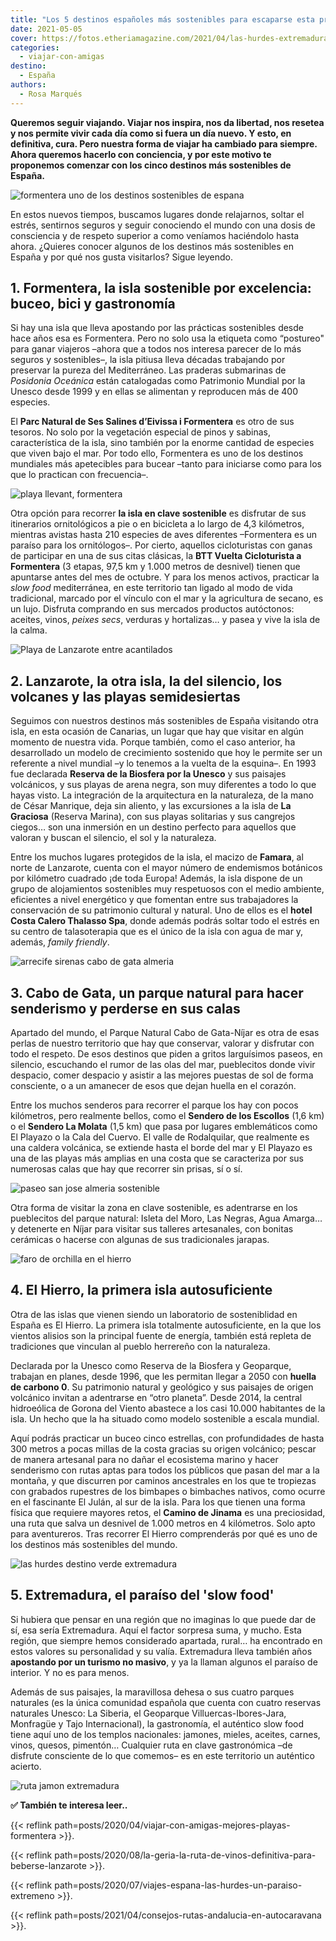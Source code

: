 ```yaml
---
title: "Los 5 destinos españoles más sostenibles para escaparse esta primavera"
date: 2021-05-05
cover: https://fotos.etheriamagazine.com/2021/04/las-hurdes-extremadura.jpg
categories: 
  - viajar-con-amigas
destino: 
  - España
authors: 
  - Rosa Marqués
---
```


**Queremos seguir viajando. Viajar nos inspira, nos da libertad, nos resetea y nos 
permite vivir cada día como si fuera un día nuevo. Y esto, en definitiva, cura. Pero 
nuestra forma de viajar ha cambiado para siempre. Ahora queremos hacerlo con conciencia, 
y por este motivo te proponemos comenzar con los cinco destinos más sostenibles de 
España.** 

![formentera uno de los destinos sostenibles de espana](https://fotos.etheriamagazine.com/2021/04/formentera-sostenible.jpg "Formentera, una isla sostenible. © Elisabeth Agustin")

En estos nuevos tiempos, buscamos lugares donde relajarnos, soltar el estrés, sentirnos 
seguros y seguir conociendo el mundo con una dosis de consciencia y de respeto superior 
a como veníamos haciéndolo hasta ahora. ¿Quieres conocer algunos de los destinos más 
sostenibles en España y por qué nos gusta visitarlos? Sigue leyendo. 

## 1\. Formentera, la isla sostenible por excelencia: buceo, bici y gastronomía

Si hay una isla que lleva apostando por las prácticas sostenibles desde hace años esa es 
Formentera. Pero no solo usa la etiqueta como “postureo" para ganar viajeros –ahora que 
a todos nos interesa parecer de lo más seguros y sostenibles–, la isla pitiusa lleva 
décadas trabajando por preservar la pureza del Mediterráneo. Las praderas submarinas de 
_Posidonia Oceánica_ están catalogadas como Patrimonio Mundial por la Unesco desde 1999 
y en ellas se alimentan y reproducen más de 400 especies. 

El **Parc Natural de Ses Salines d’Eivissa i Formentera** es otro de sus tesoros. No 
solo por la vegetación especial de pinos y sabinas, característica de la isla, sino 
también por la enorme cantidad de especies que viven bajo el mar. Por todo ello, 
Formentera es uno de los destinos mundiales más apetecibles para bucear –tanto para 
iniciarse como para los que lo practican con frecuencia–. 

![playa llevant, formentera](https://fotos.etheriamagazine.com/2020/04/formentera-playa-llevant.jpg "Playa de Llevant (Formentera).")

Otra opción para recorrer **la isla en clave sostenible** es disfrutar de sus 
itinerarios ornitológicos a pie o en bicicleta a lo largo de 4,3 kilómetros, mientras 
avistas hasta 210 especies de aves diferentes –Formentera es un paraíso para los 
ornitólogos–. Por cierto, aquellos cicloturistas con ganas de participar en una de sus 
citas clásicas, la **BTT Vuelta Cicloturista a Formentera** (3 etapas, 97,5 km y 1.000 
metros de desnivel) tienen que apuntarse antes del mes de octubre. Y para los menos 
activos, practicar la _slow food_ mediterránea, en este territorio tan ligado al modo de 
vida tradicional, marcado por el vínculo con el mar y la agricultura de secano, es un 
lujo. Disfruta comprando en sus mercados productos autóctonos: aceites, vinos, _peixes 
secs_, verduras y hortalizas… y pasea y vive la isla de la calma. 

![Playa de Lanzarote entre acantilados](https://fotos.etheriamagazine.com/2021/04/lanzarote-sostenible.jpg "Vacaciones sostenibles en Lanzarote. © Thibault Mokuenko")

## 2\. Lanzarote, la otra isla, la del silencio, los volcanes y las playas semidesiertas

Seguimos con nuestros destinos más sostenibles de España visitando otra isla, en esta 
ocasión de Canarias, un lugar que hay que visitar en algún momento de nuestra vida. 
Porque también, como el caso anterior, ha desarrollado un modelo de crecimiento 
sostenido que hoy le permite ser un referente a nivel mundial –y lo tenemos a la vuelta 
de la esquina–. En 1993 fue declarada **Reserva de la Biosfera por la Unesco** y sus 
paisajes volcánicos, y sus playas de arena negra, son muy diferentes a todo lo que hayas 
visto. La integración de la arquitectura en la naturaleza, de la mano de César Manrique, 
deja sin aliento, y las excursiones a la isla de **La Graciosa** (Reserva Marina), con 
sus playas solitarias y sus cangrejos ciegos… son una inmersión en un destino perfecto 
para aquellos que valoran y buscan el silencio, el sol y la naturaleza. 

Entre los muchos lugares protegidos de la isla, el macizo de **Famara**, al norte de 
Lanzarote, cuenta con el mayor número de endemismos botánicos por kilómetro cuadrado ¡de 
toda Europa! Además, la isla dispone de un grupo de alojamientos sostenibles muy 
respetuosos con el medio ambiente, eficientes a nivel energético y que fomentan entre 
sus trabajadores la conservación de su patrimonio cultural y natural. Uno de ellos es el 
**hotel Costa Calero Thalasso Spa**, donde además podrás soltar todo el estrés en su 
centro de talasoterapia que es el único de la isla con agua de mar y, además, _family 
friendly_. 

![arrecife sirenas cabo de gata almeria](https://fotos.etheriamagazine.com/2021/04/cabo-gata-almeria-sostenible.jpg "Arrecife de las Sirenas, en Cabo de Gata. © Antonio Lainez")

## 3\. Cabo de Gata, un parque natural para hacer senderismo y perderse en sus calas

Apartado del mundo, el Parque Natural Cabo de Gata-Níjar es otra de esas perlas de 
nuestro territorio que hay que conservar, valorar y disfrutar con todo el respeto. De 
esos destinos que piden a gritos larguísimos paseos, en silencio, escuchando el rumor de 
las olas del mar, pueblecitos donde vivir despacio, comer despacio y asistir a las 
mejores puestas de sol de forma consciente, o a un amanecer de esos que dejan huella en 
el corazón. 

Entre los muchos senderos para recorrer el parque los hay con pocos kilómetros, pero 
realmente bellos, como el **Sendero de los Escollos** (1,6 km) o el **Sendero La 
Molata** (1,5 km) que pasa por lugares emblemáticos como El Playazo o la Cala del 
Cuervo. El valle de Rodalquilar, que realmente es una caldera volcánica, se extiende 
hasta el borde del mar y El Playazo es una de las playas más amplias en una costa que se 
caracteriza por sus numerosas calas que hay que recorrer sin prisas, sí o sí. 

![paseo san jose almeria sostenible](https://fotos.etheriamagazine.com/2021/04/san-jose-almeria.jpg "Caminata cerca de San José, en Almería. © Victoriano Izquierdo")

Otra forma de visitar la zona en clave sostenible, es adentrarse en los pueblecitos del 
parque natural: Isleta del Moro, Las Negras, Agua Amarga… y detenerte en Níjar para 
visitar sus talleres artesanales, con bonitas cerámicas o hacerse con algunas de sus 
tradicionales jarapas. 

![faro de orchilla en el hierro](https://fotos.etheriamagazine.com/2021/04/faro-de-orchilla-el-hierro.jpg "Faro de Orchilla. © Cabildo El Hierro")

## 4\. El Hierro, la primera isla autosuficiente

Otra de las islas que vienen siendo un laboratorio de sosteniblidad en España es El 
Hierro. La primera isla totalmente autosuficiente, en la que los vientos alisios son la 
principal fuente de energía, también está repleta de tradiciones que vinculan al pueblo 
herrereño con la naturaleza. 

Declarada por la Unesco como Reserva de la Biosfera y Geoparque, trabajan en planes, 
desde 1996, que les permitan llegar a 2050 con **huella de carbono 0**. Su patrimonio 
natural y geológico y sus paisajes de origen volcánico invitan a adentrarse en “otro 
planeta”. Desde 2014, la central hidroeólica de Gorona del Viento abastece a los casi 
10.000 habitantes de la isla. Un hecho que la ha situado como modelo sostenible a escala 
mundial. 

Aquí podrás practicar un buceo cinco estrellas, con profundidades de hasta 300 metros a 
pocas millas de la costa gracias su origen volcánico; pescar de manera artesanal para no 
dañar el ecosistema marino y hacer senderismo con rutas aptas para todos los públicos 
que pasan del mar a la montaña, y que discurren por caminos ancestrales en los que te 
tropiezas con grabados rupestres de los bimbapes o bimbaches nativos, como ocurre en el 
fascinante El Julán, al sur de la isla. Para los que tienen una forma física que 
requiere mayores retos, el **Camino de Jinama** es una preciosidad, una ruta que salva 
un desnivel de 1.000 metros en 4 kilómetros. Solo apto para aventureros. Tras recorrer 
El Hierro comprenderás por qué es uno de los destinos más sostenibles del mundo. 

![las hurdes destino verde extremadura](https://fotos.etheriamagazine.com/2021/04/las-hurdes-extremadura.jpg "Las Hurdes, Extremadura. © Javier Peñas")

## 5\. Extremadura, el paraíso del 'slow food'

Si hubiera que pensar en una región que no imaginas lo que puede dar de sí, esa sería 
Extremadura. Aquí el factor sorpresa suma, y mucho. Esta región, que siempre hemos 
considerado apartada, rural… ha encontrado en estos valores su personalidad y su valía. 
Extremadura lleva también años **apostando por un turismo no masivo**, y ya la llaman 
algunos el paraíso de interior. Y no es para menos. 

Además de sus paisajes, la maravillosa dehesa o sus cuatro parques naturales (es la 
única comunidad española que cuenta con cuatro reservas naturales Unesco: La Siberia, el 
Geoparque Villuercas-Ibores-Jara, Monfragüe y Tajo Internacional), la gastronomía, el 
auténtico slow food tiene aquí uno de los templos nacionales: jamones, mieles, aceites, 
carnes, vinos, quesos, pimentón… Cualquier ruta en clave gastronómica –de disfrute 
consciente de lo que comemos– es en este territorio un auténtico acierto. 

![ruta jamon extremadura](https://fotos.etheriamagazine.com/2021/04/ruta-jamon-extremadura.jpg "El jamón es uno de los productos estrella de Extremadura.")

**✅ También te interesa leer..** 

{{< reflink path=posts/2020/04/viajar-con-amigas-mejores-playas-formentera >}}. 

{{< reflink 
path=posts/2020/08/la-geria-la-ruta-de-vinos-definitiva-para-beberse-lanzarote >}}. 

{{< reflink path=posts/2020/07/viajes-espana-las-hurdes-un-paraiso-extremeno >}}. 

{{< reflink path=posts/2021/04/consejos-rutas-andalucia-en-autocaravana >}}.
